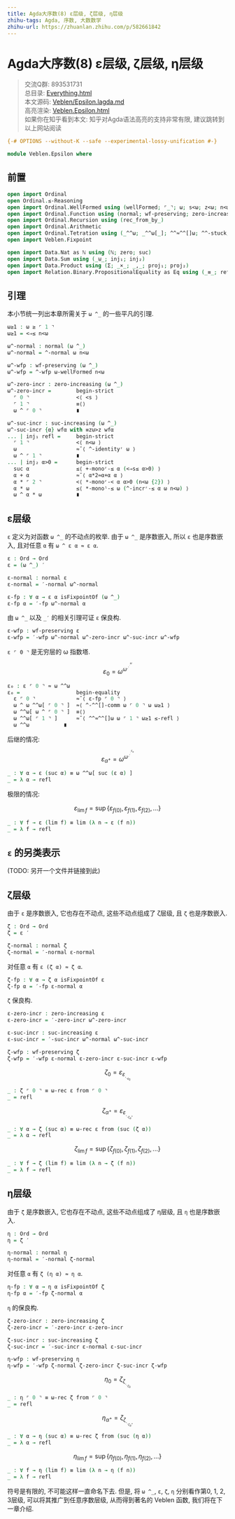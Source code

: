 ```yaml
---
title: Agda大序数(8) ε层级, ζ层级, η层级
zhihu-tags: Agda, 序数, 大数数学
zhihu-url: https://zhuanlan.zhihu.com/p/582661842
---
```


# Agda大序数(8) ε层级, ζ层级, η层级

> 交流Q群: 893531731  
> 总目录: [Everything.html](https://choukh.github.io/agda-lvo/Everything.html)  
> 本文源码: [Veblen/Epsilon.lagda.md](https://github.com/choukh/agda-lvo/blob/main/src/Veblen/Epsilon.lagda.md)  
> 高亮渲染: [Veblen.Epsilon.html](https://choukh.github.io/agda-lvo/Veblen.Epsilon.html)  
> 如果你在知乎看到本文: 知乎对Agda语法高亮的支持非常有限, 建议跳转到以上网站阅读  

```agda
{-# OPTIONS --without-K --safe --experimental-lossy-unification #-}

module Veblen.Epsilon where
```

## 前置

```agda
open import Ordinal
open Ordinal.≤-Reasoning
open import Ordinal.WellFormed using (wellFormed; ⌜_⌝; ω; s<ω; z<ω; n<ω; ω-wellFormed; ≡z⊎>z)
open import Ordinal.Function using (normal; wf-preserving; zero-increasing; suc-increasing)
open import Ordinal.Recursion using (rec_from_by_)
open import Ordinal.Arithmetic
open import Ordinal.Tetration using (_^^ω; _^^ω[_]; ^^≈^^[]ω; ^^-stuck; ^-^^[]-comm)
open import Veblen.Fixpoint

open import Data.Nat as ℕ using (ℕ; zero; suc)
open import Data.Sum using (_⊎_; inj₁; inj₂)
open import Data.Product using (Σ; _×_; _,_; proj₁; proj₂)
open import Relation.Binary.PropositionalEquality as Eq using (_≡_; refl)
```

## 引理

本小节统一列出本章所需关于 `ω ^_` 的一些平凡的引理.

```agda
ω≥1 : ω ≥ ⌜ 1 ⌝
ω≥1 = <⇒≤ n<ω

ω^-normal : normal (ω ^_)
ω^-normal = ^-normal ω n<ω

ω^-wfp : wf-preserving (ω ^_)
ω^-wfp = ^-wfp ω-wellFormed n<ω

ω^-zero-incr : zero-increasing (ω ^_)
ω^-zero-incr =        begin-strict
  ⌜ 0 ⌝               <⟨ <s ⟩
  ⌜ 1 ⌝               ≡⟨⟩
  ω ^ ⌜ 0 ⌝           ∎

ω^-suc-incr : suc-increasing (ω ^_)
ω^-suc-incr {α} wfα with ≡z⊎>z wfα
... | inj₁ refl =     begin-strict
  ⌜ 1 ⌝               <⟨ n<ω ⟩
  ω                   ≈˘⟨ ^-identityʳ ω ⟩
  ω ^ ⌜ 1 ⌝           ∎
... | inj₂ α>0 =      begin-strict
  suc α               ≤⟨ +-monoʳ-≤ α (<⇒s≤ α>0) ⟩
  α + α               ≈˘⟨ α*2≈α+α α ⟩
  α * ⌜ 2 ⌝           <⟨ *-monoʳ-< α α>0 (n<ω {2}) ⟩
  α * ω               ≤⟨ *-monoˡ-≤ ω (^-incrʳ-≤ α ω n<ω) ⟩
  ω ^ α * ω           ∎
```

## ε层级

`ε` 定义为对函数 `ω ^_` 的不动点的枚举. 由于 `ω ^_` 是序数嵌入, 所以 `ε` 也是序数嵌入, 且对任意 `α` 有 `ω ^ ε α ≈ ε α`.

```agda
ε : Ord → Ord
ε = (ω ^_) ′

ε-normal : normal ε
ε-normal = ′-normal ω^-normal

ε-fp : ∀ α → ε α isFixpointOf (ω ^_)
ε-fp α = ′-fp ω^-normal α
```

由 `ω ^_` 以及 `_′` 的相关引理可证 `ε` 保良构.

```agda
ε-wfp : wf-preserving ε
ε-wfp = ′-wfp ω^-normal ω^-zero-incr ω^-suc-incr ω^-wfp
```

`ε ⌜ 0 ⌝` 是无穷层的 ω 指数塔.

$$ε_{0} = ω^{ω^{.^{.^{.^{ω}}}}}$$

```agda
ε₀ : ε ⌜ 0 ⌝ ≈ ω ^^ω
ε₀ =                  begin-equality
  ε ⌜ 0 ⌝             ≈˘⟨ ε-fp ⌜ 0 ⌝ ⟩
  ω ^ ω ^^ω[ ⌜ 0 ⌝ ]  ≈⟨ ^-^^[]-comm ω ⌜ 0 ⌝ ω ω≥1 ⟩
  ω ^^ω[ ω ^ ⌜ 0 ⌝ ]  ≡⟨⟩
  ω ^^ω[ ⌜ 1 ⌝ ]      ≈˘⟨ ^^≈^^[]ω ω ⌜ 1 ⌝ ω≥1 ≤-refl ⟩
  ω ^^ω           ∎
```

后继的情况:

$$ε_{α^+} = ω^{ω^{.^{.^{.^{ε_{α}}}}}}$$

```agda
_ : ∀ α → ε (suc α) ≡ ω ^^ω[ suc (ε α) ]
_ = λ α → refl
```

极限的情况:

$$ε_{\lim f} = \sup \{ε_{f(0)},ε_{f(1)},ε_{f(2)},...\}$$

```agda
_ : ∀ f → ε (lim f) ≡ lim (λ n → ε (f n))
_ = λ f → refl
```

## `ε` 的另类表示

(TODO: 另开一个文件并链接到此)

## ζ层级

由于 `ε` 是序数嵌入, 它也存在不动点, 这些不动点组成了 ζ层级, 且 `ζ` 也是序数嵌入.

```agda
ζ : Ord → Ord
ζ = ε ′

ζ-normal : normal ζ
ζ-normal = ′-normal ε-normal
```

对任意 `α` 有 `ε (ζ α) ≈ ζ α`.

```agda
ζ-fp : ∀ α → ζ α isFixpointOf ε
ζ-fp α = ′-fp ε-normal α
```

`ζ` 保良构.

```agda
ε-zero-incr : zero-increasing ε
ε-zero-incr = ′-zero-incr ω^-zero-incr

ε-suc-incr : suc-increasing ε
ε-suc-incr = ′-suc-incr ω^-normal ω^-suc-incr

ζ-wfp : wf-preserving ζ
ζ-wfp = ′-wfp ε-normal ε-zero-incr ε-suc-incr ε-wfp
```

$$ζ_0 = ε_{ε_{._{._{ε_0}}}}$$

```agda
_ : ζ ⌜ 0 ⌝ ≡ ω-rec ε from ⌜ 0 ⌝
_ = refl
```

$$ζ_{α^+} = ε_{ε_{._{._{{ζ_α}^+}}}}$$

```agda
_ : ∀ α → ζ (suc α) ≡ ω-rec ε from (suc (ζ α))
_ = λ α → refl
```

$$ζ_{\lim f} = \sup \{ζ_{f(0)},ζ_{f(1)},ζ_{f(2)},...\}$$

```agda
_ : ∀ f → ζ (lim f) ≡ lim (λ n → ζ (f n))
_ = λ f → refl
```

## η层级

由于 `ζ` 是序数嵌入, 它也存在不动点, 这些不动点组成了 η层级, 且 `η` 也是序数嵌入.

```agda
η : Ord → Ord
η = ζ ′

η-normal : normal η
η-normal = ′-normal ζ-normal
```

对任意 `α` 有 `ζ (η α) ≈ η α`.

```agda
η-fp : ∀ α → η α isFixpointOf ζ
η-fp α = ′-fp ζ-normal α
```

`η` 的保良构.

```agda
ζ-zero-incr : zero-increasing ζ
ζ-zero-incr = ′-zero-incr ε-zero-incr

ζ-suc-incr : suc-increasing ζ
ζ-suc-incr = ′-suc-incr ε-normal ε-suc-incr

η-wfp : wf-preserving η
η-wfp = ′-wfp ζ-normal ζ-zero-incr ζ-suc-incr ζ-wfp
```

$$η_0 = ζ_{ζ_{._{._{ζ_0}}}}$$

```agda
_ : η ⌜ 0 ⌝ ≡ ω-rec ζ from ⌜ 0 ⌝
_ = refl
```

$$η_{α^+} = ζ_{ζ_{._{._{{ζ_α}^+}}}}$$

```agda
_ : ∀ α → η (suc α) ≡ ω-rec ζ from (suc (η α))
_ = λ α → refl
```

$$η_{\lim f} = \sup \{η_{f(0)},η_{f(1)},η_{f(2)},...\}$$

```agda
_ : ∀ f → η (lim f) ≡ lim (λ n → η (f n))
_ = λ f → refl
```

符号是有限的, 不可能这样一直命名下去. 但是, 将 `ω ^_`, `ε`, `ζ`, `η` 分别看作第0, 1, 2, 3层级, 可以将其推广到任意序数层级, 从而得到著名的 Veblen 函数, 我们将在下一章介绍.

